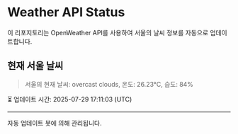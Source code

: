 
# Weather API Status

이 리포지토리는 OpenWeather API를 사용하여 서울의 날씨 정보를 자동으로 업데이트합니다.

## 현재 서울 날씨
> 서울의 현재 날씨: overcast clouds, 온도: 26.23°C, 습도: 84%

⏳ 업데이트 시간: 2025-07-29 17:11:03 (UTC)

---
자동 업데이트 봇에 의해 관리됩니다.
